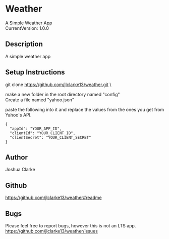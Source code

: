# Weather
A Simple Weather App\
CurrentVersion: 1.0.0

## Description
A simple weather app

## Setup Instructions
git clone https://github.com/jlclarke13/weather.git \

make a new folder in the root directory named "config"\
Create a file named "yahoo.json"

paste the following into it and replace the values from the ones you get from Yahoo's API.
```
{
  "appId": "YOUR_APP_ID",
  "clientId": "YOUR_CLIENT_ID",
  "clientSecret": "YOUR_CLIENT_SECRET"
}
```

## Author
Joshua Clarke

## Github
https://github.com/jlclarke13/weather#readme

## Bugs
Please feel free to report bugs, however this is not an LTS app.\
https://github.com/jlclarke13/weather/issues
